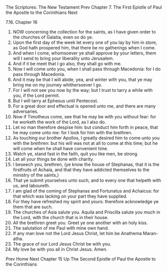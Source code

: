 The Scriptures: The New Testament
Prev
Chapter 7. The First Epistle of Paul the Apostle to the Corinthians
Next

7.16. Chapter 16
1. NOW concerning the collection for the saints, as I have given order to the churches of Galatia, even so do ye.
2. Upon the first day of the week let every one of you lay by him in store, as God hath prospered him, that there be no gatherings when I come.
3. And when I come, whomsoever ye shall approve by your letters, them will I send to bring your liberality unto Jerusalem.
4. And if it be meet that I go also, they shall go with me.
5. Now I will come unto you, when I shall pass through Macedonia: for I do pass through Macedonia.
6. And it may be that I will abide, yea, and winter with you, that ye may bring me on my journey whithersoever I go.
7. For I will not see you now by the way; but I trust to tarry a while with you, if the Lord permit.
8. But I will tarry at Ephesus until Pentecost.
9. For a great door and effectual is opened unto me, and there are many adversaries.
10. Now if Timotheus come, see that he may be with you without fear: for he worketh the work of the Lord, as I also do.
11. Let no man therefore despise him: but conduct him forth in peace, that he may come unto me: for I look for him with the brethren.
12. As touching our brother Apollos, I greatly desired him to come unto you with the brethren: but his will was not at all to come at this time; but he will come when he shall have convenient time.
13. Watch ye, stand fast in the faith, quit you like men, be strong.
14. Let all your things be done with charity.
15. I beseech you, brethren, (ye know the house of Stephanas, that it is the firstfruits of Achaia, and that they have addicted themselves to the ministry of the saints,)
16. That ye submit yourselves unto such, and to every one that helpeth with us, and laboureth.
17. I am glad of the coming of Stephanas and Fortunatus and Achaicus: for that which was lacking on your part they have supplied.
18. For they have refreshed my spirit and yours: therefore acknowledge ye them that are such.
19. The churches of Asia salute you. Aquila and Priscilla salute you much in the Lord, with the church that is in their house.
20. All the brethren greet you. Greet ye one another with an holy kiss.
21. The salutation of me Paul with mine own hand.
22. If any man love not the Lord Jesus Christ, let him be Anathema Maran-atha.
23. The grace of our Lord Jesus Christ be with you.
24. My love be with you all in Christ Jesus. Amen.

Prev
Home
Next
Chapter 15
Up
The Second Epistle of Paul the Apostle to the Corinthians


